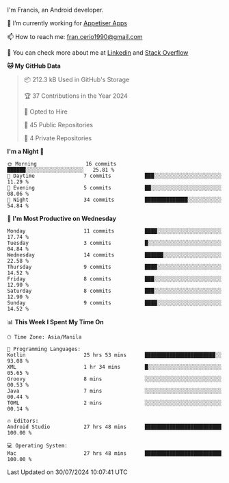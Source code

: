 
I'm Francis, an Android developer.

🔭 I’m currently working for [Appetiser Apps](http://appetiser.com.au)

📫 How to reach me: fran.cerio1990@gmail.com

👀 You can check more about me at [Linkedin](https://www.linkedin.com/in/francerio/) and [Stack Overflow](https://stackoverflow.com/users/1614267/fran-ceriu)



<!--START_SECTION:waka-->
**🐱 My GitHub Data** 

> 📦 212.3 kB Used in GitHub's Storage 
 > 
> 🏆 37 Contributions in the Year 2024
 > 
> 💼 Opted to Hire
 > 
> 📜 45 Public Repositories 
 > 
> 🔑 4 Private Repositories 
 > 
**I'm a Night 🦉** 

```text
🌞 Morning                16 commits          ██████░░░░░░░░░░░░░░░░░░░   25.81 % 
🌆 Daytime                7 commits           ███░░░░░░░░░░░░░░░░░░░░░░   11.29 % 
🌃 Evening                5 commits           ██░░░░░░░░░░░░░░░░░░░░░░░   08.06 % 
🌙 Night                  34 commits          ██████████████░░░░░░░░░░░   54.84 % 
```
📅 **I'm Most Productive on Wednesday** 

```text
Monday                   11 commits          ████░░░░░░░░░░░░░░░░░░░░░   17.74 % 
Tuesday                  3 commits           █░░░░░░░░░░░░░░░░░░░░░░░░   04.84 % 
Wednesday                14 commits          ██████░░░░░░░░░░░░░░░░░░░   22.58 % 
Thursday                 9 commits           ████░░░░░░░░░░░░░░░░░░░░░   14.52 % 
Friday                   8 commits           ███░░░░░░░░░░░░░░░░░░░░░░   12.90 % 
Saturday                 8 commits           ███░░░░░░░░░░░░░░░░░░░░░░   12.90 % 
Sunday                   9 commits           ████░░░░░░░░░░░░░░░░░░░░░   14.52 % 
```


📊 **This Week I Spent My Time On** 

```text
🕑︎ Time Zone: Asia/Manila

💬 Programming Languages: 
Kotlin                   25 hrs 53 mins      ███████████████████████░░   93.08 % 
XML                      1 hr 34 mins        █░░░░░░░░░░░░░░░░░░░░░░░░   05.65 % 
Groovy                   8 mins              ░░░░░░░░░░░░░░░░░░░░░░░░░   00.53 % 
Java                     7 mins              ░░░░░░░░░░░░░░░░░░░░░░░░░   00.44 % 
TOML                     2 mins              ░░░░░░░░░░░░░░░░░░░░░░░░░   00.14 % 

🔥 Editors: 
Android Studio           27 hrs 48 mins      █████████████████████████   100.00 % 

💻 Operating System: 
Mac                      27 hrs 48 mins      █████████████████████████   100.00 % 
```


 Last Updated on 30/07/2024 10:07:41 UTC
<!--END_SECTION:waka-->
